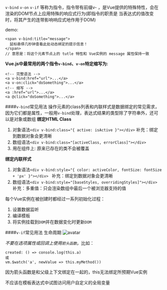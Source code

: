 `v-bind` `v-on` `v-if` 等称为指令，指令带有前缀v- ，是Vue提供的特殊特性，会在渲染的DOM节点上应用特殊的响应式行为(即指令的职责是 当表达式的值改变时，将其产生的连带影响响应式地作用于DOM)

demo:
```
<span v-bind:title="message">
  鼠标悬停几秒钟查看此处动态绑定的提示信息！
</span>
// 意思是：将这个元素节点上的 tutle 特性和 Vue实例的 message 属性保持一致
```
**Vue.js中最常用的两个指令`v-bind`、`v-on`特定缩写为:**
```
<!-- 完整语法 -->
<a v-bind:href="url">...</a>
<a v-on:click="doSomething">...</a>
<!-- 缩写 -->
<a :href="url">...</a>
<a @click="doSomething">...</a>
```
####`v-bind`常见用法
操作元素的class列表和内联样式是数据绑定的常见需求，因为它们都是属性，一般用`v-bind`处理，表达式结果的类型除了字符串外，还可以是对象或数组
**绑定HTML Class**
1. 对象语法`<div v-bind:class="{ active: isActive }"></div>`
补充：绑定到数据对象会更清晰
2. 数组语法`<div v-bind:class="[activeClass, errorClass]"></div>`
3. 用在组件上: 原来已存在的类不会被覆盖

**绑定内联样式**
1. 对象语法`<div v-bind:style="{ color: activeColor, fontSize: fontSize + 'px' }"></div>
`
补充：绑定到数据对象会更清晰
2. 数组语法`<div v-bind:style="[baseStyles, overridingStyles]"></div>`
补充：多重值：只会渲染数组中最后一个被浏览器支持的值

每个Vue实例在被创建时都经过一系列初始化过程：
1. 设置数据监听
2. 编译模板
3. 将实例挂载到`DOM`并在数据变化时更新`DOM`

####`v-if`常见用法
生命周期
![avatar](https://cn.vuejs.org/images/lifecycle.png)

*不要在选项属性或回调上使用`箭头函数`*，比如：
```
created: () => console.log(this.a) 
或
vm.$watch('a', newValue => this.myMethod())
```
因为箭头函数是和父级上下文绑定在一起的，this无法绑定所预期Vue实例

不应该在模板表达式中试图访问用户自定义的全局变量
